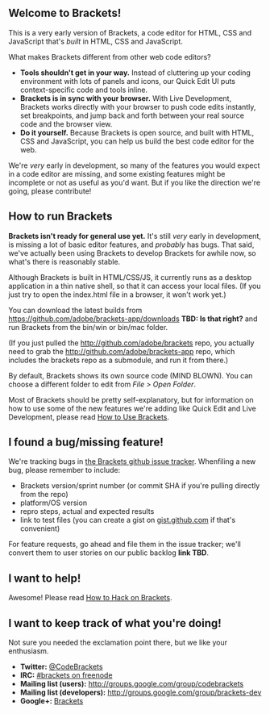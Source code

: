 Welcome to Brackets!
-------------------

This is a very early version of Brackets, a code editor for HTML, CSS 
and JavaScript that's *built* in HTML, CSS and JavaScript.

What makes Brackets different from other web code editors?
* **Tools shouldn't get in your way.** Instead of cluttering up your coding
environment with lots of panels and icons, our Quick Edit UI puts 
context-specific code and tools inline.
* **Brackets is in sync with your browser.** With Live Development, Brackets
works directly with your browser to push code edits instantly, set breakpoints, 
and jump back and forth between your real source code and the browser view.
* **Do it yourself.** Because Brackets is open source, and built with HTML, CSS
and JavaScript, you can help us build the best code editor for the web.

We're *very* early in development, so many of the features you would
expect in a code editor are missing, and some existing features might be
incomplete or not as useful as you'd want. But if you like the direction
we're going, please contribute!

How to run Brackets
-------------------

**Brackets isn't ready for general use yet.** It's still *very* early in
development, is missing a lot of basic editor features, and *probably*
has bugs. That said, we've actually been using Brackets to develop Brackets
for awhile now, so what's there is reasonably stable.

Although Brackets is built in HTML/CSS/JS, it currently runs as a desktop 
application in a thin native shell, so that it can access your local files.
(If you just try to open the index.html file in a browser, it won't work yet.)

You can download the latest builds from https://github.com/adobe/brackets-app/downloads
**TBD: Is that right?** and run Brackets from the bin/win or bin/mac folder.

(If you just pulled the http://github.com/adobe/brackets repo, you actually 
need to grab the http://github.com/adobe/brackets-app repo, which includes 
the brackets repo as a submodule, and run it from there.)

By default, Brackets shows its own source code (MIND BLOWN). You can choose
a different folder to edit from *File > Open Folder*.

Most of Brackets should be pretty self-explanatory, but for information on how
to use some of the new features we're adding like Quick Edit and Live
Development, please read
[How to Use Brackets](http://github.com/adobe/brackets/wiki/How-to-Use-Brackets).

I found a bug/missing feature!
------------------------------

We're tracking bugs in [the Brackets github issue tracker](https://github.com/adobe/brackets/issues). 
Whenfiling a new bug, please remember to include:

* Brackets version/sprint number (or commit SHA if you're pulling directly from the repo)
* platform/OS version
* repro steps, actual and expected results
* link to test files (you can create a gist on [gist.github.com](https://gist.github.com/) 
if that's convenient)

For feature requests, go ahead and file them in the issue tracker; we'll convert
them to user stories on our public backlog **link TBD**.

I want to help!
---------------

Awesome! Please read [How to Hack on Brackets](https://github.com/adobe/brackets/wiki/How-to-Hack-on-Brackets).

I want to keep track of what you're doing!
------------------------------------------

Not sure you needed the exclamation point there, but we like your enthusiasm.

* **Twitter:** [@CodeBrackets](http://twitter.com/#!/CodeBrackets)
* **IRC:** [#brackets on freenode](http://freenode.net)
* **Mailing list (users):** http://groups.google.com/group/codebrackets
* **Mailing list (developers):** http://groups.google.com/group/brackets-dev
* **Google+:** [Brackets](https://plus.google.com/b/115365194873502050036/)




